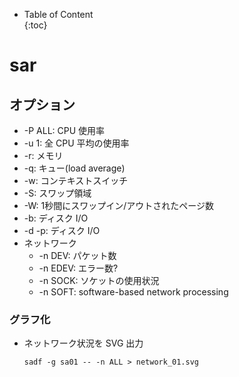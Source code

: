 - Table of Content  
{:toc}

# sar

## オプション

* -P ALL: CPU 使用率
* -u 1: 全 CPU 平均の使用率
* -r: メモリ
* -q: キュー(load average)
* -w: コンテキストスイッチ
* -S: スワップ領域
* -W: 1秒間にスワップイン/アウトされたページ数
* -b: ディスク I/O
* -d -p: ディスク I/O
* ネットワーク
  * -n DEV: パケット数
  * -n EDEV: エラー数?
  * -n SOCK: ソケットの使用状況
  * -n SOFT: software-based network processing


### グラフ化

* ネットワーク状況を SVG 出力
  ```
  sadf -g sa01 -- -n ALL > network_01.svg
  ```

